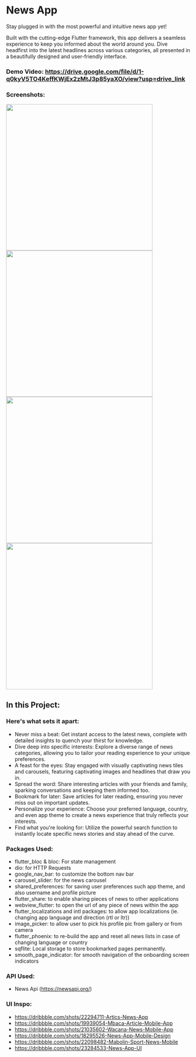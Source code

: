# News App

Stay plugged in with the most powerful and intuitive news app yet!

Built with the cutting-edge Flutter framework, this app delivers a seamless experience to keep you informed about the world around you. Dive headfirst into the latest headlines across various categories, all presented in a beautifully designed and user-friendly interface.

### Demo Video: https://drive.google.com/file/d/1-q0kyV5TO4KeffKWjEx2zMtJ3p85yaXO/view?usp=drive_link

### Screenshots:
<img src='https://github.com/SaraHossGit/news_app/assets/89196087/0cc42592-746a-4700-a04d-6128722508b1' height='400'>
<img src='https://github.com/SaraHossGit/news_app/assets/89196087/5ab9f2da-192c-47c4-8f05-75ab1b6539b1' height='400'>
<img src='https://github.com/SaraHossGit/news_app/assets/89196087/a9becded-d69d-4131-9f46-5c7bed3e5671' height='400'>
<img src='https://github.com/SaraHossGit/news_app/assets/89196087/7d9812b4-50ae-40ce-89c1-e170eb89ff44' height='400'>

## In this Project:

### Here's what sets it apart:
- Never miss a beat: Get instant access to the latest news, complete with detailed insights to quench your thirst for knowledge. 
- Dive deep into specific interests: Explore a diverse range of news categories, allowing you to tailor your reading experience to your unique preferences. 
- A feast for the eyes: Stay engaged with visually captivating news tiles and carousels, featuring captivating images and headlines that draw you in. 
- Spread the word: Share interesting articles with your friends and family, sparking conversations and keeping them informed too. 
- Bookmark for later: Save articles for later reading, ensuring you never miss out on important updates. 
- Personalize your experience: Choose your preferred language, country, and even app theme to create a news experience that truly reflects your interests. 
- Find what you're looking for: Utilize the powerful search function to instantly locate specific news stories and stay ahead of the curve.

### Packages Used:
- flutter_bloc & bloc: For state management 
- dio: for HTTP Requests
- google_nav_bar: to customize the bottom nav bar
- carousel_slider: for the news carousel
- shared_preferences: for saving user preferences such app theme, and also username and profile picture 
- flutter_share: to enable sharing pieces of news to other applications
- webview_flutter: to open the url of any piece of news within the app
- flutter_localizations and intl packages: to allow app localizations (ie. changing app language and direction (rtl or ltr))
- image_picker: to allow user to pick his profile pic from gallery or from camera 
- flutter_phoenix: to re-build the app and reset all news lists in case of changing language or country 
- sqflite: Local storage to store bookmarked pages permanently. 
- smooth_page_indicator: for smooth navigation of the onboarding screen indicators

### API Used:
- News Api (https://newsapi.org/)

### UI Inspo:
- https://dribbble.com/shots/22294711-Artics-News-App
- https://dribbble.com/shots/19939054-Mbaca-Article-Mobile-App
- https://dribbble.com/shots/21035602-Wacana-News-Mobile-App
- https://dribbble.com/shots/18295526-News-App-Mobile-Design
- https://dribbble.com/shots/22098482-Mabolin-Sport-News-Mobile
- https://dribbble.com/shots/23284533-News-App-UI
